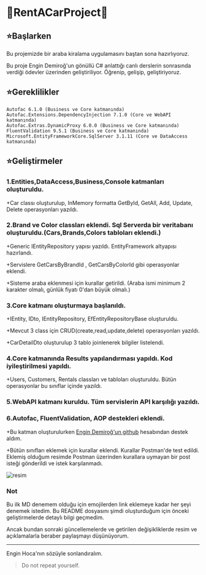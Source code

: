 # :car:RentACarProject:car:

## :star:Başlarken

Bu projemizde bir araba kiralama uygulamasını baştan sona hazırlıyoruz. 

Bu proje Engin Demiroğ'un gönüllü C# anlattığı canlı derslerin sonrasında verdiği ödevler üzerinden geliştiriliyor. Öğrenip, gelişip, geliştiriyoruz.

## :star:Gereklilikler 

```
Autofac 6.1.0 (Business ve Core katmanında)
Autofac.Extensions.DependencyInjection 7.1.0 (Core ve WebAPI katmanında)
Autofac.Extras.DynamicProxy 6.0.0 (Business ve Core katmanında)
FluentValidation 9.5.1 (Business ve Core katmanında)
Microsoft.EntityFrameworkCore.SqlServer 3.1.11 (Core ve DataAccess katmanında)
```

## :star:Geliştirmeler
### 1.Entities,DataAccess,Business,Console katmanları oluşturuldu.

+Car classı oluşturulup, InMemory formatta GetById, GetAll, Add, Update, Delete operasyonları yazıldı.

### 2.Brand ve Color classları eklendi. Sql Serverda bir veritabanı oluşturuldu.(Cars,Brands,Colors tabloları eklendi.)

+Generic IEntityRepository yapısı yazıldı. EntityFramework altyapısı hazırlandı.

+Servislere GetCarsByBrandId , GetCarsByColorId  gibi operasyonlar eklendi.

+Sisteme araba eklenmesi için kurallar getirildi. (Araba ismi minimum 2 karakter olmalı, günlük fiyatı 0'dan büyük olmalı.)  

### 3.Core katmanı oluşturmaya başlanıldı.

+IEntity, IDto, IEntityRepository, EfEntityRepositoryBase oluşturuldu.

+Mevcut 3 class için CRUD(create,read,update,delete) operasyonları yazıldı.

+CarDetailDto oluşturulup 3 tablo joinlenerek bilgiler listelendi.

### 4.Core katmanında Results yapılandırması yapıldı. Kod iyileştirilmesi yapıldı.

+Users, Customers, Rentals classları ve tabloları oluşturuldu. Bütün operasyonlar bu sınıflar içinde yazıldı.

### 5.WebAPI katmanı kuruldu. Tüm servislerin API karşılığı yazıldı.

### 6.Autofac, FluentValidation, AOP destekleri eklendi.

+Bu katman oluşturulurken  [Engin Demiroğ'un github](https://github.com/engindemirog/NetCoreBackend/tree/master/Business) hesabından destek aldım.

+Bütün sınıfları eklemek için kurallar eklendi. Kurallar Postman'de test edildi. 
Eklemiş olduğum resimde Postman üzerinden kurallara uymayan bir post isteği gönderildi ve istek karşılanmadı.

![resim](https://user-images.githubusercontent.com/77545922/109542276-e98eba80-7ad5-11eb-90ab-bfda4065b5c1.PNG)


### Not

Bu ilk MD denemem olduğu için emojilerden link eklemeye kadar her şeyi denemek istedim. Bu README dosyasını şimdi oluşturduğum için önceki geliştirmelerde detaylı bilgi geçmedim.

Ancak bundan sonraki güncellemelerde ve getirilen değişikliklerde resim ve açıklamalarla beraber paylaşmayı düşünüyorum.

--------------------------------------
Engin Hoca'nın sözüyle sonlandıralım.
>Do not repeat yourself.
